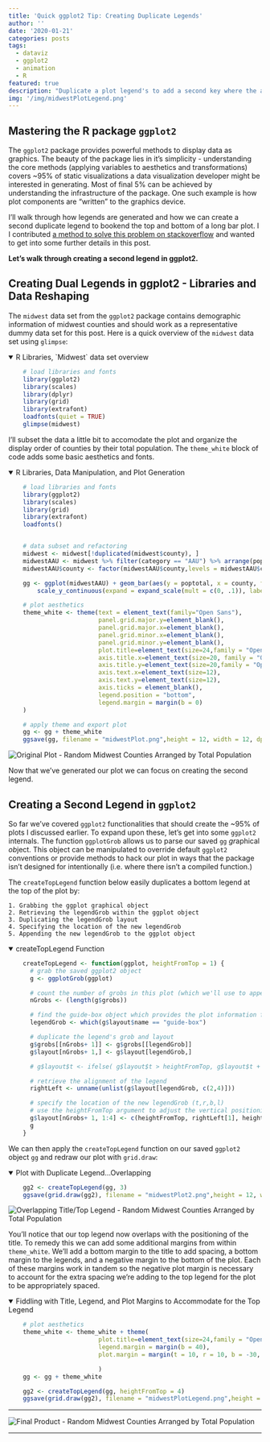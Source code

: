 ```yaml
---
title: 'Quick ggplot2 Tip: Creating Duplicate Legends'
author: ''
date: '2020-01-21'
categories: posts
tags:
  - dataviz
  - ggplot2
  - animation
  - R
featured: true
description: "Duplicate a plot legend's to add a second key where the audience can better understand your figure"
img: '/img/midwestPlotLegend.png'
---
```


## Mastering the R package `ggplot2`

The `ggplot2` package provides powerful methods to display data as
graphics. The beauty of the package lies in it’s simplicity -
understanding the core methods (applying variables to aesthetics and
transformations) covers ~95% of static visualizations a data
visualization developer might be interested in generating. Most of final
5% can be achieved by understanding the infrastructure of the package.
One such example is how plot components are “written” to the graphics
device.

I’ll walk through how legends are generated and how we can create a
second duplicate legend to bookend the top and bottom of a long bar
plot. I I contributed [a method to solve this problem on
stackoverflow](https://stackoverflow.com/questions/46724801/duplicate-same-legend-twice-in-ggplot2/)
and wanted to get into some further details in this post.

**Let’s walk through creating a second legend in ggplot2.**

## Creating Dual Legends in ggplot2 - Libraries and Data Reshaping

The `midwest` data set from the `ggplot2` package contains demographic
information of midwest counties and should work as a representative
dummy data set for this post. Here is a quick overview of the `midwest`
data set using `glimpse`:

<details open>

<summary>R Libraries, `Midwest` data set overview</summary>

```r
    # load libraries and fonts
    library(ggplot2)
    library(scales)
    library(dplyr)
    library(grid)
    library(extrafont)
    loadfonts(quiet = TRUE)
    glimpse(midwest)
```

</details>

I’ll subset the data a little bit to accomodate the plot and organize
the display order of counties by their total population. The
`theme_white` block of code adds some basic aesthetics and fonts.

<details open>

<summary>R Libraries, Data Manipulation, and Plot Generation</summary>

```r
    # load libraries and fonts
    library(ggplot2)
    library(scales)
    library(grid)
    library(extrafont)
    loadfonts()


    # data subset and refactoring
    midwest <- midwest[!duplicated(midwest$county), ]
    midwestAAU <- midwest %>% filter(category == "AAU") %>% arrange(poptotal)
    midwestAAU$county <- factor(midwestAAU$county,levels = midwestAAU$county,labels = toupper(midwestAAU$county))

    gg <- ggplot(midwestAAU) + geom_bar(aes(y = poptotal, x = county, fill = state), stat = "identity") +
        scale_y_continuous(expand = expand_scale(mult = c(0, .1)), labels = comma) + coord_flip() + theme_minimal() + labs(title = "Random Midwest Counties Arranged by Total Population",y = "Total Population", x  = "County", fill = "State") + scale_fill_brewer(palette = "Set3")

    # plot aesthetics
    theme_white <- theme(text = element_text(family="Open Sans"),
                         panel.grid.major.y=element_blank(),
                         panel.grid.major.x=element_blank(),
                         panel.grid.minor.x=element_blank(),
                         panel.grid.minor.y=element_blank(),
                         plot.title=element_text(size=24,family = "Open Sans",lineheight=.75),
                         axis.title.x=element_text(size=20, family = "Open Sans Semibold"),
                         axis.title.y=element_text(size=20,family = "Open Sans Semibold"),
                         axis.text.x=element_text(size=12),
                         axis.text.y=element_text(size=12),
                         axis.ticks = element_blank(),
                         legend.position = "bottom",
                         legend.margin = margin(b = 0)
    )

    # apply theme and export plot
    gg <- gg + theme_white
    ggsave(gg, filename = "midwestPlot.png",height = 12, width = 12, dpi = 300, units = "in", device='png')
```

</details>

![Original Plot - Random Midwest Counties Arranged by Total
Population](/img/midwestPlot.png)

Now that we’ve generated our plot we can focus on creating the second
legend.

## Creating a Second Legend in `ggplot2`

So far we’ve covered `ggplot2` functionalities that should create the
~95% of plots I discussed earlier. To expand upon these, let’s get into
some `ggplot2` internals. The function `ggplotGrob` allows us to parse
our saved `gg` *gr*aphical *ob*ject. This object can be manipulated to
override default `ggplot2` conventions or provide methods to hack our
plot in ways that the package isn’t designed for intentionally
(i.e. where there isn’t a compiled function.)

The `createTopLegend` function below easily duplicates a bottom legend
at the top of the plot by:

    1. Grabbing the ggplot graphical object
    2. Retrieving the legendGrob within the ggplot object
    3. Duplicating the legendGrob layout
    4. Specifying the location of the new legendGrob
    5. Appending the new legendGrob to the ggplot object

<details open>

<summary>createTopLegend Function</summary>

```r
    createTopLegend <- function(ggplot, heightFromTop = 1) {
      # grab the saved ggplot2 object
      g <- ggplotGrob(ggplot)

      # count the number of grobs in this plot (which we'll use to append another)
      nGrobs <- (length(g$grobs))

      # find the guide-box object which provides the plot information for the legend
      legendGrob <- which(g$layout$name == "guide-box")

      # duplicate the legend's grob and layout
      g$grobs[[nGrobs+ 1]] <- g$grobs[[legendGrob]]
      g$layout[nGrobs+ 1,] <- g$layout[legendGrob,]

      # g$layout$t <- ifelse( g$layout$t > heightFromTop, g$layout$t + 1, g$layout$t)

      # retrieve the alignment of the legend
      rightLeft <- unname(unlist(g$layout[legendGrob, c(2,4)]))

      # specify the location of the new legendGrob (t,r,b,l)
      # use the heightFromTop argument to adjust the vertical positioning
      g$layout[nGrobs+ 1, 1:4] <- c(heightFromTop, rightLeft[1], heightFromTop, rightLeft[2])
      g
    }
```

</details>

We can then apply the `createTopLegend` function on our saved `ggplot2`
object `gg` and redraw our plot with `grid.draw`:

<details open>

<summary>Plot with Duplicate Legend…Overlapping</summary>

```r
    gg2 <- createTopLegend(gg, 3)
    ggsave(grid.draw(gg2), filename = "midwestPlot2.png",height = 12, width = 12, dpi = 300, units = "in", device='png')
```

</details>

![Overlapping Title/Top Legend - Random Midwest Counties Arranged by
Total Population](/img/midwestPlot2.png)

You’ll notice that our top legend now overlaps with the positioning of
the title. To remedy this we can add some additional margins from within
`theme_white`. We’ll add a bottom margin to the title to add spacing, a
bottom margin to the legends, and a negative margin to the bottom of the
plot. Each of these margins work in tandem so the negative plot margin
is necessary to account for the extra spacing we’re adding to the top
legend for the plot to be appropriately spaced.

<details open>

<summary>Fiddling with Title, Legend, and Plot Margins to Accommodate
for the Top Legend</summary>

```r
    # plot aesthetics
    theme_white <- theme_white + theme(
                         plot.title=element_text(size=24,family = "Open Sans",lineheight=.75, margin = margin(b = 40)),
                         legend.margin = margin(b = 40),
                         plot.margin = margin(t = 10, r = 10, b = -30, l = 10)

                         )
    gg <- gg + theme_white

    gg2 <- createTopLegend(gg, heightFromTop = 4)
    ggsave(grid.draw(gg2), filename = "midwestPlotLegend.png",height = 12, width = 12, dpi = 300, units = "in", device='png')
```

</details>

<hr>

![Final Product - Random Midwest Counties Arranged by Total
Population](/img/midwestPlotLegend.png)

<hr>

